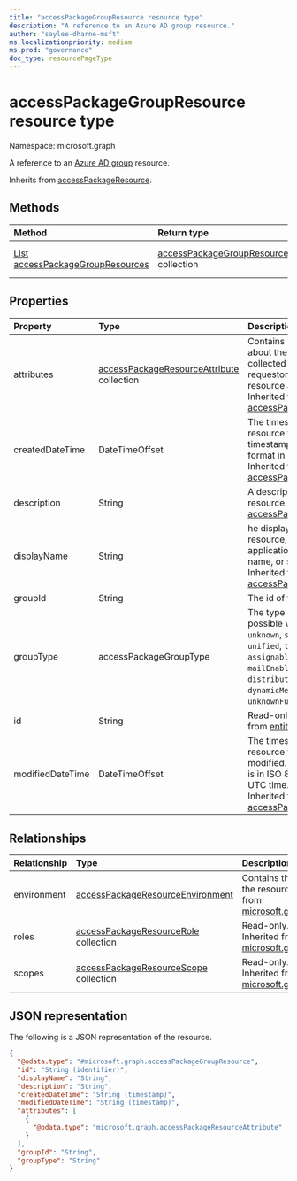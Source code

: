 ```yaml
---
title: "accessPackageGroupResource resource type"
description: "A reference to an Azure AD group resource."
author: "saylee-dharne-msft"
ms.localizationpriority: medium
ms.prod: "governance"
doc_type: resourcePageType
---
```


# accessPackageGroupResource resource type

Namespace: microsoft.graph



A reference to an [Azure AD group](../resources/groups-overview.md) resource.


Inherits from [accessPackageResource](../resources/accesspackageresource.md).

## Methods
|Method|Return type|Description|
|:---|:---|:---|
|[List accessPackageGroupResources](../api/accesspackagegroupresource-list.md)|[accessPackageGroupResource](../resources/accesspackagegroupresource.md) collection|Get a list of the [accessPackageGroupResource](../resources/accesspackagegroupresource.md) objects and their properties.|


## Properties
|Property|Type|Description|
|:---|:---|:---|
|attributes|[accessPackageResourceAttribute](../resources/accesspackageresourceattribute.md) collection|Contains information about the attributes to be collected from the requestor and sent to the resource application. Inherited from [accessPackageResource](../resources/accesspackageresource.md).|
|createdDateTime|DateTimeOffset|The timestamp that the resource was added. The timestamp is in ISO 8601 format in UTC time. Inherited from [accessPackageResource](../resources/accesspackageresource.md).|
|description|String|A description for the resource.Inherited from [accessPackageResource](../resources/accesspackageresource.md).|
|displayName|String|he display name of the resource, such as the application name, group name, or site name. Inherited from [accessPackageResource](../resources/accesspackageresource.md).|
|groupId|String|The id of the group.|
|groupType|accessPackageGroupType|The type of group. The possible values are: `unknown`, `security`, `unified`, `teams`, `assignableToRole`, `mailEnabled`, `distribution`, `dynamicMembership`, `unknownFutureValue`.|
|id|String|Read-only. Inherited from [entity](../resources/entity.md).|
|modifiedDateTime|DateTimeOffset|The timestamp that this resource was last modified. The timestamp is in ISO 8601 format in UTC time. Read-only. Inherited from [accessPackageResource](../resources/accesspackageresource.md).|

## Relationships
|Relationship|Type|Description|
|:---|:---|:---|
|environment|[accessPackageResourceEnvironment](../resources/accesspackageresourceenvironment.md)| Contains the environment information for the resource. Supports `$expand`. Inherited from [microsoft.graph.accessPackageResource](../resources/accesspackageresource.md)|
|roles|[accessPackageResourceRole](../resources/accesspackageresourcerole.md) collection| Read-only. Nullable. Supports `$expand`. Inherited from [microsoft.graph.accessPackageResource](../resources/accesspackageresource.md)|
|scopes|[accessPackageResourceScope](../resources/accesspackageresourcescope.md) collection| Read-only. Nullable. Supports `$expand`. Inherited from [microsoft.graph.accessPackageResource](../resources/accesspackageresource.md)|


## JSON representation
The following is a JSON representation of the resource.
<!-- {
  "blockType": "resource",
  "keyProperty": "id",
  "@odata.type": "microsoft.graph.accessPackageGroupResource",
  "baseType": "microsoft.graph.accessPackageResource",
  "openType": false
}
-->
``` json
{
  "@odata.type": "#microsoft.graph.accessPackageGroupResource",
  "id": "String (identifier)",
  "displayName": "String",
  "description": "String",
  "createdDateTime": "String (timestamp)",
  "modifiedDateTime": "String (timestamp)",
  "attributes": [
    {
      "@odata.type": "microsoft.graph.accessPackageResourceAttribute"
    }
  ],
  "groupId": "String",
  "groupType": "String"
}
```

